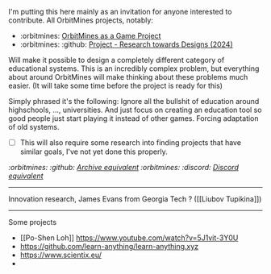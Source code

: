 I'm putting this here mainly as an invitation for anyone interested to contribute. All OrbitMines projects, notably: 
- :orbitmines: [OrbitMines as a Game Project](https://orbitmines.com/archive/2024-02-orbitmines-as-a-game-project)
- :orbitmines: :github: [Project - Research towards Designs (2024)](https://github.com/orbitmines/archive/blob/main/projects/Project%20-%20Research%20towards%20Designs%20(2024).md)

Will make it possible to design a completely different category of educational systems. This is an incredibly complex problem, but everything about around OrbitMines will make thinking about these problems much easier. (It will take some time before the project is ready for this)

Simply phrased it's the following: Ignore all the bullshit of education around highschools, ..., universities. And just focus on creating an education tool so good people just start playing it instead of other games. Forcing adaptation of old systems.

- [ ] This will also require some research into finding projects that have similar goals, I've not yet done this properly.

*:orbitmines: :github: [Archive equivalent](https://github.com/orbitmines/archive/blob/main/projects/INDEFINITE%20Project%20-%20Education%20(2027%2B%3F).md)*
*:orbitmines: :discord: [Discord equivalent](https://discord.com/channels/1055502602365845534/1226870001584312361)*

---

Innovation research, James Evans from Georgia Tech ? ([[Liubov Tupikina]])

---

Some projects
- [[Po-Shen Loh]] https://www.youtube.com/watch?v=5J1vit-3Y0U
- https://github.com/learn-anything/learn-anything.xyz
- https://www.scientix.eu/
- 
